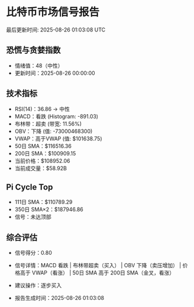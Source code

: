# 比特币市场信号报告

最后更新时间: 2025-08-26 01:03:08 UTC

## 恐慌与贪婪指数
- 情绪值：48（中性）
- 更新时间：2025-08-26 00:00:00

## 技术指标
- RSI(14)：36.86 → 中性
- MACD：看跌 (Histogram: -891.03)
- 布林带：超卖 (带宽: 11.56%)
- OBV：下降 (值: -73000468300)
- VWAP：高于VWAP (值: $101638.75)
- 50日 SMA：$116516.36
- 200日 SMA：$100909.15
- 当前价格：$108952.06
- 当前成交量：$58.92B

## Pi Cycle Top
- 111日 SMA：$110789.29
- 350日 SMA×2：$187946.86
- 信号：未达顶部

## 综合评估
- 信号得分：0.80
- 信号详情：MACD 看跌 | 布林带超卖（买入） | OBV 下降（卖压增加） | 价格高于 VWAP（看涨） | 50日 SMA 高于 200日 SMA（金叉，看涨）
- 建议操作：逐步买入

- 报告生成时间：2025-08-26 01:03:08